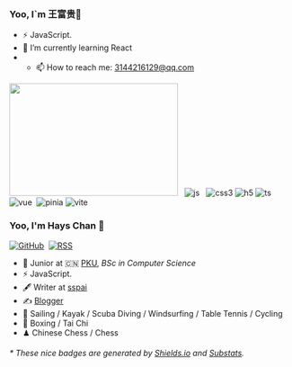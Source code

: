 ### Yoo, I`m 王富贵👋 

- ⚡ JavaScript.
- 🌱 I’m currently learning React 
- - 📫 How to reach me: 3144216129@qq.com

<img src="https://github.com/aa0330/aa0330/assets/108854192/c1d595f8-d05b-4b52-ae09-fcb71e9a36d4" width = 300 height = 200>  
![js](https://github.com/aa0330/aa0330/assets/108854192/c1d595f8-d05b-4b52-ae09-fcb71e9a36d4)  
![css3](https://github.com/aa0330/aa0330/assets/108854192/0ac91304-1eac-43ea-895b-cd0f381de5ef)
![h5](https://github.com/aa0330/aa0330/assets/108854192/802bd5d8-a266-45cb-89aa-9fd31d8dac8f)
![ts](https://github.com/aa0330/aa0330/assets/108854192/479c1729-9910-4a8a-9d17-3d23aaabb47f) 
![vue](https://github.com/aa0330/aa0330/assets/108854192/ff4db5f1-0fd0-4877-9b1c-94e8ce9f76ca) 
![pinia](https://github.com/aa0330/aa0330/assets/108854192/f71214a4-298a-485f-87f4-3e26f55296e0)
![vite](https://github.com/aa0330/aa0330/assets/108854192/efc95fed-72c8-41f7-9a01-3f42df253276) 

<!--
**aa0330/aa0330** is a ✨ _special_ ✨ repository because its `README.md` (this file) appears on your GitHub profile.

Here are some ideas to get you started: 

- 🔭 I’m currently working on ... 
- 🌱 I’m currently learning ...
- 👯 I’m looking to collaborate on ... 
- 🤔 I’m looking for help with ... 
- 💬 Ask me about ... 
- 📫 How to reach me: ...  
- 😄 Pronouns: ... 
- ⚡ Fun fact: ...
-->
### Yoo, I'm Hays Chan 👋

[![GitHub](https://img.shields.io/badge/dynamic/json?logo=github&label=GitHub&labelColor=495867&color=495867&query=%24.data.totalSubs&url=https%3A%2F%2Fapi.spencerwoo.com%2Fsubstats%2F%3Fsource%3Dgithub%26queryKey%3Dhayschan&style=flat-square)](https://github.com/hayschan) 
[![RSS](https://img.shields.io/badge/dynamic/json?logo=rss&logoColor=white&label=RSS&labelColor=95B8D1&color=95B8D1&query=%24.data.totalSubs&url=https%3A%2F%2Fapi.spencerwoo.com%2Fsubstats%2F%3Fsource%3Dfeedly%257Cinoreader%257CfeedsPub%26queryKey%3Dhttps://haysc.tech/feed.xml&style=flat-square)](https://haysc.tech/)

- 🍻 Junior at 🇨🇳 [PKU](https://www.pku.edu.cn), _BSc in Computer Science_ 
- ⚡ JavaScript. 
- 🖋 Writer at [sspai](https://sspai.com/u/aw0luepf/posts)
- ✍️ [Blogger](https://haysc.tech)
- 🏃 Sailing / Kayak / Scuba Diving / Windsurfing / Table Tennis / Cycling
- 🥋 Boxing / Tai Chi
- ♟ Chinese Chess / Chess 

<h6>* These nice badges are generated by <a href="https://shields.io/">Shields.io</a> and <a href="https://github.com/spencerwooo/Substats">Substats</a>.</h6>
